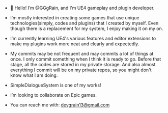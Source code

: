 - 👋 Hello! I’m @GGgRain, and I'm UE4 gameplay and plugin developer.

- I’m mostly interested in creating some games that use unique technologies(simply, codes and plugins) that I created by myself.
Even though there is a replacement for my system, I enjoy making it on my on.

- I’m currently learning UE4's various features and editor extensions to make my plugins work more neat and clearly and expectedly.

- My commits may be not frequent and may commits a lot of things at once. I only commit something when I think it is ready to go. Before that stage, all the codes are stored in my private storage.
And also almost everything I commit will be on my private repos, so you might don't know what I am doing.

- SimpleDialogueSystem is one of my works!

- I’m looking to collaborate on Epic games.

- You can reach me with: devgrain13@gmail.com

<!---
GGgRain/GGgRain is a ✨ special ✨ repository because its `README.md` (this file) appears on your GitHub profile.
You can click the Preview link to take a look at your changes.
--->
